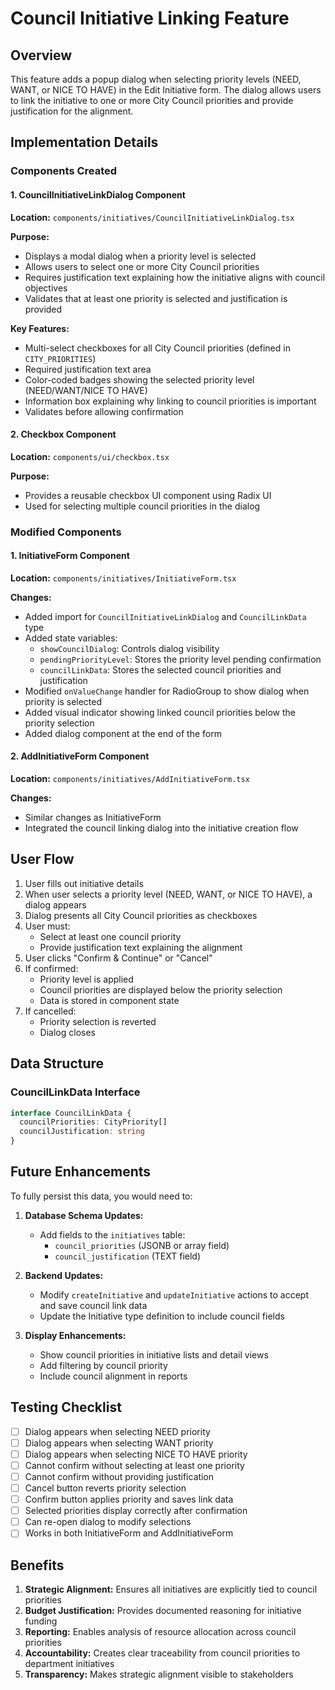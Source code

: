 # Council Initiative Linking Feature

## Overview
This feature adds a popup dialog when selecting priority levels (NEED, WANT, or NICE TO HAVE) in the Edit Initiative form. The dialog allows users to link the initiative to one or more City Council priorities and provide justification for the alignment.

## Implementation Details

### Components Created

#### 1. CouncilInitiativeLinkDialog Component
**Location:** `components/initiatives/CouncilInitiativeLinkDialog.tsx`

**Purpose:** 
- Displays a modal dialog when a priority level is selected
- Allows users to select one or more City Council priorities
- Requires justification text explaining how the initiative aligns with council objectives
- Validates that at least one priority is selected and justification is provided

**Key Features:**
- Multi-select checkboxes for all City Council priorities (defined in `CITY_PRIORITIES`)
- Required justification text area
- Color-coded badges showing the selected priority level (NEED/WANT/NICE TO HAVE)
- Information box explaining why linking to council priorities is important
- Validates before allowing confirmation

#### 2. Checkbox Component
**Location:** `components/ui/checkbox.tsx`

**Purpose:** 
- Provides a reusable checkbox UI component using Radix UI
- Used for selecting multiple council priorities in the dialog

### Modified Components

#### 1. InitiativeForm Component
**Location:** `components/initiatives/InitiativeForm.tsx`

**Changes:**
- Added import for `CouncilInitiativeLinkDialog` and `CouncilLinkData` type
- Added state variables:
  - `showCouncilDialog`: Controls dialog visibility
  - `pendingPriorityLevel`: Stores the priority level pending confirmation
  - `councilLinkData`: Stores the selected council priorities and justification
- Modified `onValueChange` handler for RadioGroup to show dialog when priority is selected
- Added visual indicator showing linked council priorities below the priority selection
- Added dialog component at the end of the form

#### 2. AddInitiativeForm Component
**Location:** `components/initiatives/AddInitiativeForm.tsx`

**Changes:**
- Similar changes as InitiativeForm
- Integrated the council linking dialog into the initiative creation flow

## User Flow

1. User fills out initiative details
2. When user selects a priority level (NEED, WANT, or NICE TO HAVE), a dialog appears
3. Dialog presents all City Council priorities as checkboxes
4. User must:
   - Select at least one council priority
   - Provide justification text explaining the alignment
5. User clicks "Confirm & Continue" or "Cancel"
6. If confirmed:
   - Priority level is applied
   - Council priorities are displayed below the priority selection
   - Data is stored in component state
7. If cancelled:
   - Priority selection is reverted
   - Dialog closes

## Data Structure

### CouncilLinkData Interface
```typescript
interface CouncilLinkData {
  councilPriorities: CityPriority[]
  councilJustification: string
}
```

## Future Enhancements

To fully persist this data, you would need to:

1. **Database Schema Updates:**
   - Add fields to the `initiatives` table:
     - `council_priorities` (JSONB or array field)
     - `council_justification` (TEXT field)

2. **Backend Updates:**
   - Modify `createInitiative` and `updateInitiative` actions to accept and save council link data
   - Update the Initiative type definition to include council fields

3. **Display Enhancements:**
   - Show council priorities in initiative lists and detail views
   - Add filtering by council priority
   - Include council alignment in reports

## Testing Checklist

- [ ] Dialog appears when selecting NEED priority
- [ ] Dialog appears when selecting WANT priority
- [ ] Dialog appears when selecting NICE TO HAVE priority
- [ ] Cannot confirm without selecting at least one priority
- [ ] Cannot confirm without providing justification
- [ ] Cancel button reverts priority selection
- [ ] Confirm button applies priority and saves link data
- [ ] Selected priorities display correctly after confirmation
- [ ] Can re-open dialog to modify selections
- [ ] Works in both InitiativeForm and AddInitiativeForm

## Benefits

1. **Strategic Alignment:** Ensures all initiatives are explicitly tied to council priorities
2. **Budget Justification:** Provides documented reasoning for initiative funding
3. **Reporting:** Enables analysis of resource allocation across council priorities
4. **Accountability:** Creates clear traceability from council priorities to department initiatives
5. **Transparency:** Makes strategic alignment visible to stakeholders
